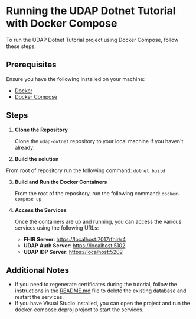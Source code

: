 # Running the UDAP Dotnet Tutorial with Docker Compose

To run the UDAP Dotnet Tutorial project using Docker Compose, follow these steps:

## Prerequisites

Ensure you have the following installed on your machine:
- [Docker](https://www.docker.com/get-started)
- [Docker Compose](https://docs.docker.com/compose/install/)

## Steps

1. **Clone the Repository**

   Clone the `udap-dotnet` repository to your local machine if you haven't already:
2. **Build the solution**
  
  From root of repository run the following command:
  ```dotnet build```

3. **Build and Run the Docker Containers**

   From the root of the repository, run the following command:
   ```docker-compose up```

3. **Access the Services**

   Once the containers are up and running, you can access the various services using the following URLs:

   - **FHIR Server**: [https://localhost:7017/fhir/r4](https://localhost:7017/fhir/r4)
   - **UDAP Auth Server**: [https://localhost:5102](https://localhost:5102)
   - **UDAP IDP Server**: [https://localhost:5202](https://localhost:5202)


## Additional Notes

- If you need to regenerate certificates during the tutorial, follow the instructions in the [README.md](README.md) file to delete the existing database and restart the services.
- If you have Visual Studio installed, you can open the project and run the docker-compose.dcproj project to start the services.
